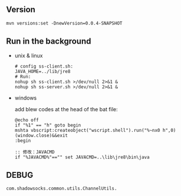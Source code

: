 
## Version 
```
mvn versions:set -DnewVersion=0.0.4-SNAPSHOT
```

## Run in the background

* unix & linux    

    ```Shell
    # config ss-client.sh:
    JAVA_HOME=../lib/jre8
    # Run:
    nohup sh ss-client.sh >/dev/null 2>&1 &
    nohup sh ss-server.sh >/dev/null 2>&1 &
    ```
* windows

    add blew codes at the head of the bat file:

    ```Bat
    @echo off 
    if "%1" == "h" goto begin 
    mshta vbscript:createobject("wscript.shell").run("%~nx0 h",0)(window.close)&&exit 
    :begin 
    
    :: 修改：JAVACMD
    if "%JAVACMD%"=="" set JAVACMD=..\lib\jre8\bin\java
    ```

## DEBUG

```bash
com.shadowsocks.common.utils.ChannelUtils.
```





